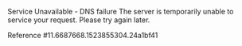 Service Unavailable - DNS failure The server is temporarily unable to service your request. Please try again later.

Reference #11.6687668.1523855304.24a1bf41